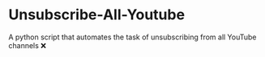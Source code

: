 # Unsubscribe-All-Youtube
A python script that automates the task of unsubscribing from all YouTube channels ❌ 
